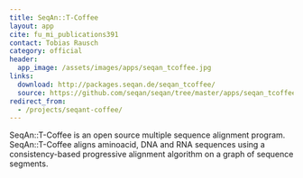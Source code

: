 ```yaml
---
title: SeqAn::T-Coffee
layout: app
cite: fu_mi_publications391
contact: Tobias Rausch
category: official
header:
  app_image: /assets/images/apps/seqan_tcoffee.jpg
links:
  download: http://packages.seqan.de/seqan_tcoffee/
  source: https://github.com/seqan/seqan/tree/master/apps/seqan_tcoffee
redirect_from:
  - /projects/seqant-coffee/
---
```


SeqAn::T-Coffee is an open source multiple sequence alignment program. SeqAn::T-Coffee aligns aminoacid, DNA and RNA
sequences using a consistency-based progressive alignment algorithm on a graph of sequence segments.
